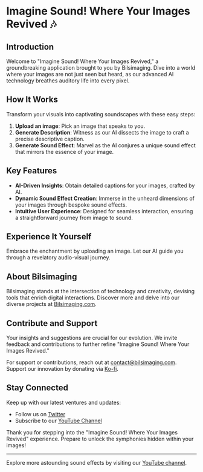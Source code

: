 # Imagine Sound! Where Your Images Revived 🎶

## Introduction
Welcome to "Imagine Sound! Where Your Images Revived," a groundbreaking application brought to you by Bilsimaging. Dive into a world where your images are not just seen but heard, as our advanced AI technology breathes auditory life into every pixel.

## How It Works
Transform your visuals into captivating soundscapes with these easy steps:
1. **Upload an image**: Pick an image that speaks to you.
2. **Generate Description**: Witness as our AI dissects the image to craft a precise descriptive caption.
3. **Generate Sound Effect**: Marvel as the AI conjures a unique sound effect that mirrors the essence of your image.

## Key Features
- **AI-Driven Insights**: Obtain detailed captions for your images, crafted by AI.
- **Dynamic Sound Effect Creation**: Immerse in the unheard dimensions of your images through bespoke sound effects.
- **Intuitive User Experience**: Designed for seamless interaction, ensuring a straightforward journey from image to sound.

## Experience It Yourself
Embrace the enchantment by uploading an image. Let our AI guide you through a revelatory audio-visual journey.

## About Bilsimaging
Bilsimaging stands at the intersection of technology and creativity, devising tools that enrich digital interactions. Discover more and delve into our diverse projects at [Bilsimaging.com](https://bilsimaging.com).

## Contribute and Support
Your insights and suggestions are crucial for our evolution. We invite feedback and contributions to further refine "Imagine Sound! Where Your Images Revived."

For support or contributions, reach out at [contact@bilsimaging.com](mailto:contact@bilsimaging.com). Support our innovation by donating via [Ko-fi](https://ko-fi.com/bilsimaging).

## Stay Connected
Keep up with our latest ventures and updates:
- Follow us on [Twitter](https://twitter.com/bilsimaging)
- Subscribe to our [YouTube Channel](https://www.youtube.com/bilsimaging)

Thank you for stepping into the "Imagine Sound! Where Your Images Revived" experience. Prepare to unlock the symphonies hidden within your images!

---
Explore more astounding sound effects by visiting our [YouTube channel](https://www.youtube.com/playlist?list=PLwEbW4bdYBSDe6qAJRFiWGyHSW-JR-B0_).
